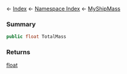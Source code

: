 ← [Index](Api-Index) ← [Namespace Index](Namespace-Index) ← [MyShipMass](Sandbox.ModAPI.Ingame.MyShipMass)

### Summary

```csharp
public float TotalMass
```

### Returns

[float](https://docs.microsoft.com/en-us/dotnet/api/System.Single?view=netframework-4.6)

